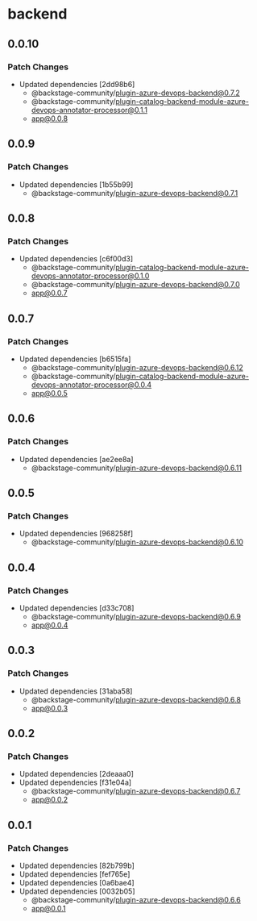 # backend

## 0.0.10

### Patch Changes

- Updated dependencies [2dd98b6]
  - @backstage-community/plugin-azure-devops-backend@0.7.2
  - @backstage-community/plugin-catalog-backend-module-azure-devops-annotator-processor@0.1.1
  - app@0.0.8

## 0.0.9

### Patch Changes

- Updated dependencies [1b55b99]
  - @backstage-community/plugin-azure-devops-backend@0.7.1

## 0.0.8

### Patch Changes

- Updated dependencies [c6f00d3]
  - @backstage-community/plugin-catalog-backend-module-azure-devops-annotator-processor@0.1.0
  - @backstage-community/plugin-azure-devops-backend@0.7.0
  - app@0.0.7

## 0.0.7

### Patch Changes

- Updated dependencies [b6515fa]
  - @backstage-community/plugin-azure-devops-backend@0.6.12
  - @backstage-community/plugin-catalog-backend-module-azure-devops-annotator-processor@0.0.4
  - app@0.0.5

## 0.0.6

### Patch Changes

- Updated dependencies [ae2ee8a]
  - @backstage-community/plugin-azure-devops-backend@0.6.11

## 0.0.5

### Patch Changes

- Updated dependencies [968258f]
  - @backstage-community/plugin-azure-devops-backend@0.6.10

## 0.0.4

### Patch Changes

- Updated dependencies [d33c708]
  - @backstage-community/plugin-azure-devops-backend@0.6.9
  - app@0.0.4

## 0.0.3

### Patch Changes

- Updated dependencies [31aba58]
  - @backstage-community/plugin-azure-devops-backend@0.6.8
  - app@0.0.3

## 0.0.2

### Patch Changes

- Updated dependencies [2deaaa0]
- Updated dependencies [f31e04a]
  - @backstage-community/plugin-azure-devops-backend@0.6.7
  - app@0.0.2

## 0.0.1

### Patch Changes

- Updated dependencies [82b799b]
- Updated dependencies [fef765e]
- Updated dependencies [0a6bae4]
- Updated dependencies [0032b05]
  - @backstage-community/plugin-azure-devops-backend@0.6.6
  - app@0.0.1
